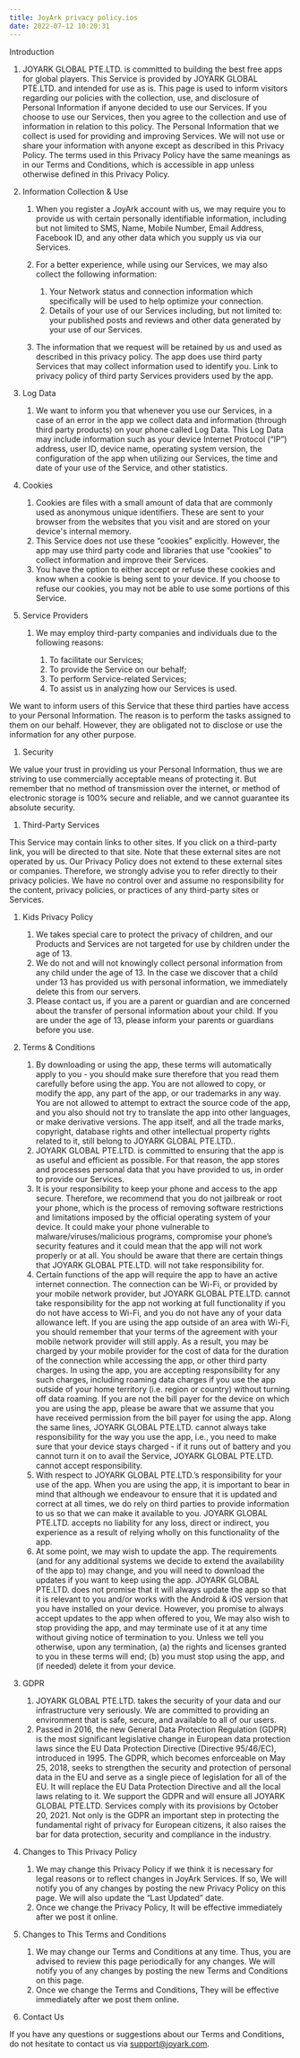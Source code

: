 ```yaml
---
title: JoyArk privacy policy.ios
date: 2022-07-12 10:20:31
---
```

Introduction

1. JOYARK GLOBAL PTE.LTD. is committed to building the best free apps for global players. This Service is provided by JOYARK GLOBAL PTE.LTD. and intended for use as is. This page is used to inform visitors regarding our policies with the collection, use, and disclosure of Personal Information if anyone decided to use our Services. If you choose to use our Services, then you agree to the collection and use of information in relation to this policy. The Personal Information that we collect is used for providing and improving Services. We will not use or share your information with anyone except as described in this Privacy Policy. The terms used in this Privacy Policy have the same meanings as in our Terms and Conditions, which is accessible in app unless otherwise defined in this Privacy Policy.
2. Information Collection & Use

   1. When you register a JoyArk account with us, we may require you to provide us with certain personally identifiable information, including but not limited to SMS, Name, Mobile Number, Email Address, Facebook ID, and any other data which you supply us via our Services.
   2. For a better experience, while using our Services, we may also collect the following information:

      1. Your Network status and connection information which specifically will be used to help optimize your connection.
      2. Details of your use of our Services including, but not limited to: your published posts and reviews and other data generated by your use of our Services.
   3. The information that we request will be retained by us and used as described in this privacy policy. The app does use third party Services that may collect information used to identify you. Link to privacy policy of third party Services providers used by the app.
3. Log Data

   1. We want to inform you that whenever you use our Services, in a case of an error in the app we collect data and information (through third party products) on your phone called Log Data. This Log Data may include information such as your device Internet Protocol (“IP”) address, user ID, device name, operating system version, the configuration of the app when utilizing our Services, the time and date of your use of the Service, and other statistics.
4. Cookies

   1. Cookies are files with a small amount of data that are commonly used as anonymous unique identifiers. These are sent to your browser from the websites that you visit and are stored on your device's internal memory.
   2. This Service does not use these “cookies” explicitly. However, the app may use third party code and libraries that use “cookies” to collect information and improve their Services.
   3. You have the option to either accept or refuse these cookies and know when a cookie is being sent to your device. If you choose to refuse our cookies, you may not be able to use some portions of this Service.
5. Service Providers

   1. We may employ third-party companies and individuals due to the following reasons:

      1. To facilitate our Services;
      2. To provide the Service on our behalf;
      3. To perform Service-related Services;
      4. To assist us in analyzing how our Services is used.

We want to inform users of this Service that these third parties have access to your Personal Information. The reason is to perform the tasks assigned to them on our behalf. However, they are obligated not to disclose or use the information for any other purpose.

1. Security

We value your trust in providing us your Personal Information, thus we are striving to use commercially acceptable means of protecting it. But remember that no method of transmission over the internet, or method of electronic storage is 100% secure and reliable, and we cannot guarantee its absolute security.

1. Third-Party Services

This Service may contain links to other sites. If you click on a third-party link, you will be directed to that site. Note that these external sites are not operated by us. Our Privacy Policy does not extend to these external sites or companies. Therefore, we strongly advise you to refer directly to their privacy policies. We have no control over and assume no responsibility for the content, privacy policies, or practices of any third-party sites or Services.

1. Kids Privacy Policy

   1. We takes special care to protect the privacy of children, and our Products and Services are not targeted for use by children under the age of 13.
   2. We do not and will not knowingly collect personal information from any child under the age of 13. In the case we discover that a child under 13 has provided us with personal information, we immediately delete this from our servers.
   3. Please contact us, if you are a parent or guardian and are concerned about the transfer of personal information about your child. If you are under the age of 13, please inform your parents or guardians before you use.
2. Terms & Conditions

   1. By downloading or using the app, these terms will automatically apply to you - you should make sure therefore that you read them carefully before using the app. You are not allowed to copy, or modify the app, any part of the app, or our trademarks in any way. You are not allowed to attempt to extract the source code of the app, and you also should not try to translate the app into other languages, or make derivative versions. The app itself, and all the trade marks, copyright, database rights and other intellectual property rights related to it, still belong to JOYARK GLOBAL PTE.LTD..
   2. JOYARK GLOBAL PTE.LTD. is committed to ensuring that the app is as useful and efficient as possible. For that reason, the app stores and processes personal data that you have provided to us, in order to provide our Services.
   3. It is your responsibility to keep your phone and access to the app secure. Therefore, we recommend that you do not jailbreak or root your phone, which is the process of removing software restrictions and limitations imposed by the official operating system of your device. It could make your phone vulnerable to malware/viruses/malicious programs, compromise your phone’s security features and it could mean that the app will not work properly or at all. You should be aware that there are certain things that JOYARK GLOBAL PTE.LTD. will not take responsibility for.
   4. Certain functions of the app will require the app to have an active internet connection. The connection can be Wi-Fi, or provided by your mobile network provider, but JOYARK GLOBAL PTE.LTD. cannot take responsibility for the app not working at full functionality if you do not have access to Wi-Fi, and you do not have any of your data allowance left. If you are using the app outside of an area with Wi-Fi, you should remember that your terms of the agreement with your mobile network provider will still apply. As a result, you may be charged by your mobile provider for the cost of data for the duration of the connection while accessing the app, or other third party charges. In using the app, you are accepting responsibility for any such charges, including roaming data charges if you use the app outside of your home territory (i.e. region or country) without turning off data roaming. If you are not the bill payer for the device on which you are using the app, please be aware that we assume that you have received permission from the bill payer for using the app. Along the same lines, JOYARK GLOBAL PTE.LTD. cannot always take responsibility for the way you use the app, i.e., you need to make sure that your device stays charged - if it runs out of battery and you cannot turn it on to avail the Service, JOYARK GLOBAL PTE.LTD. cannot accept responsibility.
   5. With respect to JOYARK GLOBAL PTE.LTD.’s responsibility for your use of the app. When you are using the app, it is important to bear in mind that although we endeavour to ensure that it is updated and correct at all times, we do rely on third parties to provide information to us so that we can make it available to you. JOYARK GLOBAL PTE.LTD. accepts no liability for any loss, direct or indirect, you experience as a result of relying wholly on this functionality of the app.
   6. At some point, we may wish to update the app. The requirements (and for any additional systems we decide to extend the availability of the app to) may change, and you will need to download the updates if you want to keep using the app. JOYARK GLOBAL PTE.LTD. does not promise that it will always update the app so that it is relevant to you and/or works with the Android & iOS version that you have installed on your device. However, you promise to always accept updates to the app when offered to you, We may also wish to stop providing the app, and may terminate use of it at any time without giving notice of termination to you. Unless we tell you otherwise, upon any termination, (a) the rights and licenses granted to you in these terms will end; (b) you must stop using the app, and (if needed) delete it from your device.
3. GDPR

   1. JOYARK GLOBAL PTE.LTD. takes the security of your data and our infrastructure very seriously. We are committed to providing an environment that is safe, secure, and available to all of our users.
   2. Passed in 2016, the new General Data Protection Regulation (GDPR) is the most significant legislative change in European data protection laws since the EU Data Protection Directive (Directive 95/46/EC), introduced in 1995. The GDPR, which becomes enforceable on May 25, 2018, seeks to strengthen the security and protection of personal data in the EU and serve as a single piece of legislation for all of the EU. It will replace the EU Data Protection Directive and all the local laws relating to it. We support the GDPR and will ensure all JOYARK GLOBAL PTE.LTD. Services comply with its provisions by October 20, 2021. Not only is the GDPR an important step in protecting the fundamental right of privacy for European citizens, it also raises the bar for data protection, security and compliance in the industry.
4. Changes to This Privacy Policy

   1. We may change this Privacy Policy if we think it is necessary for legal reasons or to reflect changes in JoyArk Services. If so, We will notify you of any changes by posting the new Privacy Policy on this page. We will also update the “Last Updated” date.
   2. Once we change the Privacy Policy, It will be effective immediately after we post it online.
5. Changes to This Terms and Conditions

   1. We may change our Terms and Conditions at any time. Thus, you are advised to review this page periodically for any changes. We will notify you of any changes by posting the new Terms and Conditions on this page.
   2. Once we change the Terms and Conditions, They will be effective immediately after we post them online.
6. Contact Us

If you have any questions or suggestions about our Terms and Conditions, do not hesitate to contact us via [support@joyark.com](mailto:support@joyark.com).